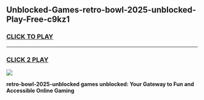 
## Unblocked-Games-retro-bowl-2025-unblocked-Play-Free-c9kz1
<h3>
<a href="https://premium76.site?title=retro-bowl-2025-unblocked&ref=23A">CLICK TO PLAY</a></h3>
<hr>

<h3>
<a href="https://premium76.site?title=retro-bowl-2025-unblocked&ref=23A">CLICK 2 PLAY</a>
  
</h3>

<a href="https://premium76.site?title=retro-bowl-2025-unblocked&ref=23A"><img src="https://clearcache.store/games.png"></a>


**retro-bowl-2025-unblocked games unblocked: Your Gateway to Fun and Accessible Online Gaming**
